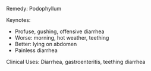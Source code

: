 Remedy: Podophyllum

Keynotes:
- Profuse, gushing, offensive diarrhea
- Worse: morning, hot weather, teething
- Better: lying on abdomen
- Painless diarrhea

Clinical Uses: Diarrhea, gastroenteritis, teething diarrhea